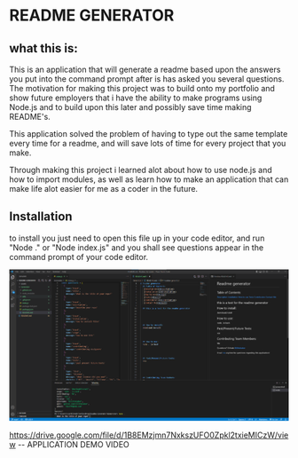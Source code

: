 # README GENERATOR

## what this is:
This is an application that will generate a readme based upon the answers you put into the command prompt after is has asked you several questions.
The motivation for making this project was to build onto my portfolio and show future employers that i have the ability to make programs using Node.js and to build upon this later and possibly save time making README's.

This application solved the problem of having to type out the same template every time for a readme, and will save lots of time for every project that you make.

Through making this project i learned alot about how to use node.js and how to import modules, as well as learn how to make an application that can make life alot easier for me as a coder in the future.

## Installation

to install you just need to open this file up in your code editor, and run "Node ." or "Node index.js" and you shall see questions appear in the command prompt of your code editor.

![alt text](assets/images/screenshot.png)


https://drive.google.com/file/d/1B8EMzjmn7NxkszUFO0Zpkl2txieMICzW/view -- APPLICATION DEMO VIDEO